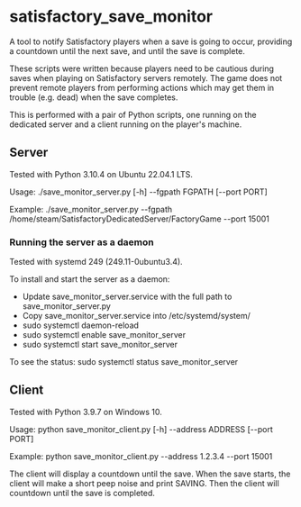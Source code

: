# satisfactory_save_monitor
A tool to notify Satisfactory players when a save is going to occur, providing a countdown until the next save, and until the save is complete.

These scripts were written because players need to be cautious during saves when playing on Satisfactory servers remotely.  The game does not prevent remote players from performing actions which may get them in trouble (e.g. dead) when the save completes.

This is performed with a pair of Python scripts, one running on the dedicated server and a client running on the player's machine.

## Server
Tested with Python 3.10.4 on Ubuntu 22.04.1 LTS.

Usage: ./save_monitor_server.py [-h] --fgpath FGPATH [--port PORT]

Example: ./save_monitor_server.py --fgpath /home/steam/SatisfactoryDedicatedServer/FactoryGame --port 15001

### Running the server as a daemon
Tested with systemd 249 (249.11-0ubuntu3.4).

To install and start the server as a daemon:
- Update save_monitor_server.service with the full path to save_monitor_server.py
- Copy save_monitor_server.service into /etc/systemd/system/
- sudo systemctl daemon-reload
- sudo systemctl enable save_monitor_server
- sudo systemctl start save_monitor_server

To see the status:  sudo systemctl status save_monitor_server

## Client
Tested with Python 3.9.7 on Windows 10.

Usage: python save_monitor_client.py [-h] --address ADDRESS [--port PORT]

Example: python save_monitor_client.py --address 1.2.3.4 --port 15001

The client will display a countdown until the save.
When the save starts, the client will make a short peep noise and print SAVING.  Then the client will countdown until the save is completed.
